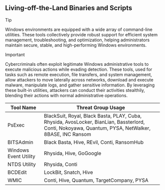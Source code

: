 ## Living-off-the-Land Binaries and Scripts

> [!TIP]
> Windows environments are equipped with a wide array of command-line utilities. These tools collectively provide robust support for efficient system management, troubleshooting, and optimization, helping administrators maintain secure, stable, and high-performing Windows environments. 

> [!IMPORTANT]
> Cybercriminals often exploit legitimate Windows administrative tools to execute malicious actions while evading detection. These tools, used for tasks such as remote execution, file transfers, and system management, allow attackers to move laterally across networks, download and execute malware, manipulate logs, and gather sensitive information. By leveraging these built-in utilities, attackers can conduct their activities stealthily, blending their actions with normal administrative operations.

| Tool Name | Threat Group Usage |
|---|---|
| PsExec | BlackSuit, Royal, Black Basta, PLAY, Cuba, Rhysida, AvosLocker, BianLian, Bassterlord, Conti, Nokoyawa, Quantum, PYSA, NetWalker, 8BASE, INC Ransom |
| BITSAdmin | Black Basta, Hive, REvil, Conti, RansomHub |
| Windows Event Utility | Rhysida, Hive, GoGoogle |
| NTDS Utility | Rhysida, Conti |
| BCDEdit | LockBit, Snatch, Hive |
| WMIC | Conti, Hive, Quantum, TargetCompany, PYSA |

